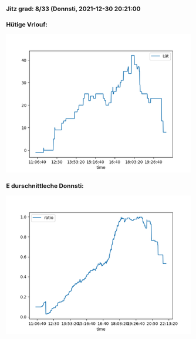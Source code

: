 ### Jitz grad: 8/33 (Donnsti, 2021-12-30 20:21:00

### Hütige Vrlouf:
![Graph](Today.png)

### E durschnittleche Donnsti:
![Graph](Donnsti.png)